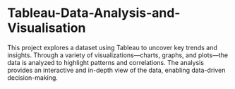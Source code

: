# Tableau-Data-Analysis-and-Visualisation
This project explores a dataset using Tableau to uncover key trends and insights. Through a variety of visualizations—charts, graphs, and plots—the data is analyzed to highlight patterns and correlations. The analysis provides an interactive and in-depth view of the data, enabling data-driven decision-making.
